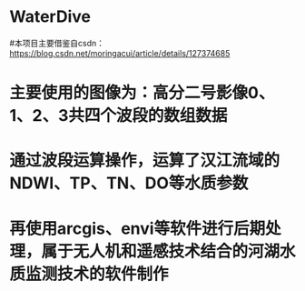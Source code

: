 # WaterDive
#本项目主要借鉴自csdn：https://blog.csdn.net/moringacui/article/details/127374685
#      主要使用的图像为：高分二号影像0、1、2、3共四个波段的数组数据
#      通过波段运算操作，运算了汉江流域的NDWI、TP、TN、DO等水质参数
#      再使用arcgis、envi等软件进行后期处理，属于无人机和遥感技术结合的河湖水质监测技术的软件制作
